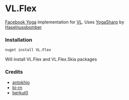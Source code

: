 # VL.Flex
[Facebook Yoga](https://github.com/facebook/yoga) implementation for [VL](https://visualprogramming.net/). Uses [YogaSharp](https://github.com/Haselnussbomber/YogaSharp/) by [Haselnussbomber
](https://github.com/Haselnussbomber)

### Installation
```sh
nuget install VL.Flex
```
Will install VL.Flex and VL.Flex.Skia packages


### Credits
- [antokhio](https://github.com/antokhio)
- [bj-rn](https://github.com/bj-rn)
- [berkut0](https://github.com/berkut0)
